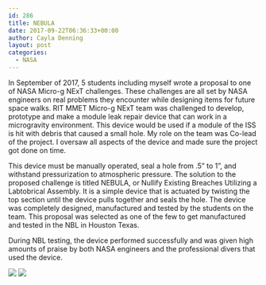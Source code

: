```yaml
---
id: 286
title: NEBULA
date: 2017-09-22T06:36:33+00:00
author: Cayla Denning
layout: post
categories:
  - NASA
---
```


In September of 2017, 5 students including myself wrote a proposal to one of NASA Micro-g NExT challenges. These challenges are all set by NASA engineers on real problems they encounter while designing items for future space walks. RIT MMET Micro-g NExT team was challenged to develop, prototype and make a module leak repair device that can work in a microgravity environment. This device would be used if a module of the ISS is hit with debris that caused a small hole. My role on the team was Co-lead of the project. I oversaw all aspects of the device and made sure the project got done on time. 

This device must be manually operated, seal a hole from .5” to 1”, and withstand pressurization to atmospheric pressure. The solution to the proposed challenge is titled NEBULA, or Nullify Existing Breaches Utilizing a Labtobrical Assembly. It is a simple device that is actuated by twisting the top section until the device pulls together and seals the hole. The device was completely designed, manufactured and tested by the students on the team. This proposal was selected as one of the few to get manufactured and tested in the NBL in Houston Texas. 

During NBL testing, the device performed successfully and was given high amounts of praise by both NASA engineers and the professional divers that used the device. 

<div class="picture-wrapper">
  <img src="{{ site.url }}\media\nasa\nebula_2.png" lat="Nebula photo 1"/>
  <img src="{{ site.url }}\media\nasa\nebula_1.png" lat="Nebula photo 2"/>
</div>